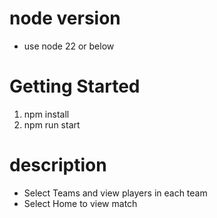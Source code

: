 # node version
- use node 22 or below

# Getting Started 
1. npm install
2. npm run start

# description
- Select Teams and view players in each team
- Select Home to view match